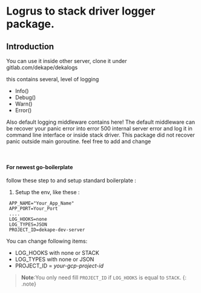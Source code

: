 # Logrus to stack driver logger package.




## Introduction
You can use it inside other server, clone it under gitlab.com/dekape/dekalogs

this contains several, level of logging 

 - Info()
 - Debug()
 - Warn()
 - Error()
 
Also default logging middleware contains here! The default middleware can be recover your panic error into error 500 internal server error and log it in command line interface or inside stack driver.
This package did not recover panic outside main goroutine.
feel free to add and change

 <br>

#### For newest go-boilerplate
follow these step to and setup standard boilerplate :
1. Setup the env, like these :
 ```env
  APP_NAME="Your_App_Name"
  APP_PORT=Your_Port
  ....
  LOG_HOOKS=none
  LOG_TYPES=JSON
  PROJECT_ID=dekape-dev-server
 ```
>>>
  You can change following items:
  - LOG_HOOKS with none or STACK
  - LOG_TYPES with none or JSON
  - PROJECT_ID = _your-gcp-project-id_
  
  > **Note**:You only need fill `PROJECT_ID` if `LOG_HOOKS` is equal to `STACK`.
  {: .note}
>>>

